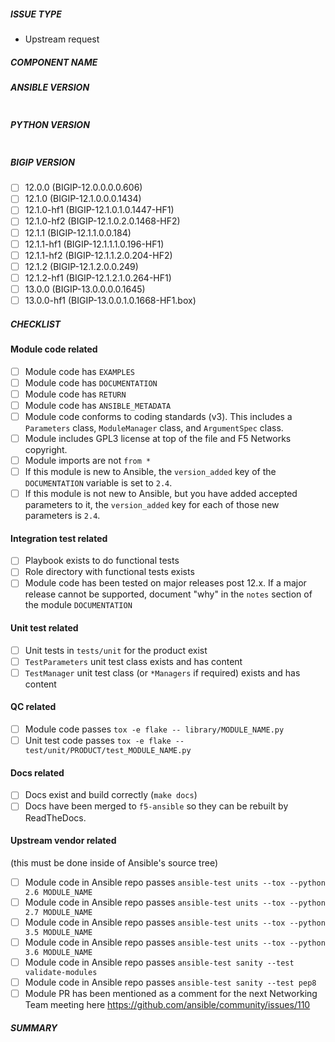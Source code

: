 <!--- Verify first that your issue/request is not already reported in GitHub -->

##### ISSUE TYPE
<!--- Pick one below and delete the rest: -->
 - Upstream request

##### COMPONENT NAME
<!--- Name of the module/role/task -->

##### ANSIBLE VERSION
<!--- Paste verbatim output from “ansible --version” between quotes below -->
```

```

##### PYTHON VERSION
<!--- Paste verbatim output from “python -V” between quotes below -->
```

```

##### BIGIP VERSION
<!---
Paste a list of BIG-IP versions this was tested on.
This is usually reflected in the playbook that runs the functional test.

Check the tested versions
-->
- [ ] 12.0.0 (BIGIP-12.0.0.0.0.606)
- [ ] 12.1.0 (BIGIP-12.1.0.0.0.1434)
- [ ] 12.1.0-hf1 (BIGIP-12.1.0.1.0.1447-HF1)
- [ ] 12.1.0-hf2 (BIGIP-12.1.0.2.0.1468-HF2)
- [ ] 12.1.1 (BIGIP-12.1.1.0.0.184)
- [ ] 12.1.1-hf1 (BIGIP-12.1.1.1.0.196-HF1)
- [ ] 12.1.1-hf2 (BIGIP-12.1.1.2.0.204-HF2)
- [ ] 12.1.2 (BIGIP-12.1.2.0.0.249)
- [ ] 12.1.2-hf1 (BIGIP-12.1.2.1.0.264-HF1)
- [ ] 13.0.0 (BIGIP-13.0.0.0.0.1645)
- [ ] 13.0.0-hf1 (BIGIP-13.0.0.1.0.1668-HF1.box)

##### CHECKLIST
<!---
Ensure all the following are complete
-->
#### Module code related
- [ ] Module code has `EXAMPLES`
- [ ] Module code has `DOCUMENTATION`
- [ ] Module code has `RETURN`
- [ ] Module code has `ANSIBLE_METADATA`
- [ ] Module code conforms to coding standards (v3). This includes a `Parameters` class, `ModuleManager` class, and `ArgumentSpec` class.
- [ ] Module includes GPL3 license at top of the file and F5 Networks copyright.
- [ ] Module imports are not `from *`
- [ ] If this module is new to Ansible, the `version_added` key of the `DOCUMENTATION` variable is set to `2.4`.
- [ ] If this module is not new to Ansible, but you have added accepted parameters to it, the `version_added` key for each of those new parameters is `2.4`.

#### Integration test related
- [ ] Playbook exists to do functional tests
- [ ] Role directory with functional tests exists
- [ ] Module code has been tested on major releases post 12.x. If a major release cannot be supported, document "why" in the `notes` section of the module 
`DOCUMENTATION`

#### Unit test related
- [ ] Unit tests in `tests/unit` for the product exist
- [ ] `TestParameters` unit test class exists and has content
- [ ] `TestManager` unit test class (or `*Managers` if required) exists and has content

#### QC related
- [ ] Module code passes `tox -e flake -- library/MODULE_NAME.py`
- [ ] Unit test code passes `tox -e flake -- test/unit/PRODUCT/test_MODULE_NAME.py`

#### Docs related
- [ ] Docs exist and build correctly (`make docs`)
- [ ] Docs have been merged to `f5-ansible` so they can be rebuilt by ReadTheDocs.

#### Upstream vendor related
(this must be done inside of Ansible's source tree)
- [ ] Module code in Ansible repo passes `ansible-test units --tox --python 2.6 MODULE_NAME`
- [ ] Module code in Ansible repo passes `ansible-test units --tox --python 2.7 MODULE_NAME`
- [ ] Module code in Ansible repo passes `ansible-test units --tox --python 3.5 MODULE_NAME`
- [ ] Module code in Ansible repo passes `ansible-test units --tox --python 3.6 MODULE_NAME`
- [ ] Module code in Ansible repo passes `ansible-test sanity --test validate-modules`
- [ ] Module code in Ansible repo passes `ansible-test sanity --test pep8`
- [ ] Module PR has been mentioned as a comment for the next Networking Team meeting here https://github.com/ansible/community/issues/110

##### SUMMARY
<!--- Explain the problem briefly -->
